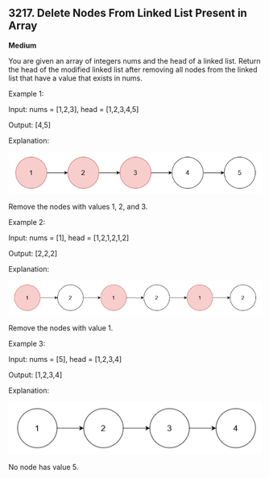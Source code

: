 ## **3217. Delete Nodes From Linked List Present in Array**

**Medium**

You are given an array of integers nums and the head of a linked list. Return the head of the modified linked list after removing all nodes from the linked list that have a value that exists in nums.

Example 1:

Input: nums = [1,2,3], head = [1,2,3,4,5]

Output: [4,5]

Explanation:

![alt text](assets/image-1.png)

Remove the nodes with values 1, 2, and 3.

Example 2:

Input: nums = [1], head = [1,2,1,2,1,2]

Output: [2,2,2]

Explanation:

![alt text](assets/image-2.png)

Remove the nodes with value 1.

Example 3:

Input: nums = [5], head = [1,2,3,4]

Output: [1,2,3,4]

Explanation:

![alt text](assets/image.png)

No node has value 5.